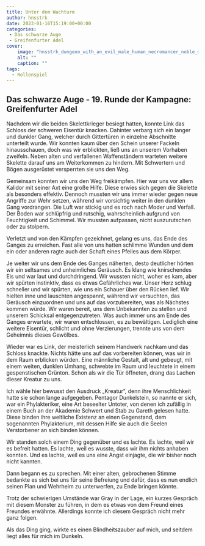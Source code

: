 ```yaml
---
title: Unter dem Wachturm
author: hnsstrk
date: 2023-01-16T15:19:00+00:00
categories:
 - Das schwarze Auge
 - Greifenfurter Adel
cover:
    image: "hnsstrk_dungeon_with_an_evil_male_human_necromancer_noble_magic_ec8649cf-5d80-466a-bcd1-a014dcfe4b53-768x512.png"
    alt: ""
    caption: ""
tags:
  - Rollenspiel
---
```


## Das schwarze Auge - 19. Runde der Kampagne: Greifenfurter Adel

Nachdem wir die beiden Skelettkrieger besiegt hatten, konnte Link das Schloss der schweren Eisentür knacken. Dahinter verbarg sich ein langer und dunkler Gang, welcher durch Gittertüren in einzelne Abschnitte unterteilt wurde. Wir konnten kaum über den Schein unserer Fackeln hinausschauen, doch was wir erblickten, ließ uns an unserem Vorhaben zweifeln. Neben alten und verfallenen Waffenständern warteten weitere Skelette darauf uns am Weiterkommen zu hindern. Mit Schwertern und Bögen ausgerüstet versperrten sie uns den Weg.

Gemeinsam konnten wir uns den Weg freikämpfen. Hier war uns vor allem Kalidor mit seiner Axt eine große Hilfe. Diese erwies sich gegen die Skelette als besonders effektiv. Dennoch mussten wir uns immer wieder gegen neue Angriffe zur Wehr setzen, während wir vorsichtig weiter in den dunklen Gang vordrangen. Die Luft war stickig und es roch nach Moder und Verfall. Der Boden war schlüpfrig und rutschig, wahrscheinlich aufgrund von Feuchtigkeit und Schimmel. Wir mussten aufpassen, nicht auszurutschen oder zu stolpern.

Verletzt und von den Kämpfen gezeichnet, gelang es uns, das Ende des Ganges zu erreichen. Fast alle von uns hatten schlimme Wunden und dem ein oder anderen ragte auch der Schaft eines Pfeiles aus dem Körper.

Je weiter wir uns dem Ende des Ganges näherten, desto deutlicher hörten wir ein seltsames und unheimliches Geräusch. Es klang wie knirschendes Eis und war laut und durchdringend. Wir wussten nicht, woher es kam, aber wir spürten instinktiv, dass es etwas Gefährliches war. Unser Herz schlug schneller und wir spürten, wie uns ein Schauer über den Rücken lief. Wir hielten inne und lauschten angespannt, während wir versuchten, das Geräusch einzuordnen und uns auf das vorzubereiten, was als Nächstes kommen würde. Wir waren bereit, uns dem Unbekannten zu stellen und unserem Schicksal entgegenzutreten. Was auch immer uns am Ende des Ganges erwartete, wir waren entschlossen, es zu bewältigen. Lediglich eine weitere Eisentür, schlicht und ohne Verzierungen, trennte uns von dem Geheimnis dieses Gewölbes.

Wieder war es Link, der meisterlich seinem Handwerk nachkam und das Schloss knackte. Nichts hätte uns auf das vorbereiten können, was wir in dem Raum erblicken würden. Eine männliche Gestalt, alt und gebeugt, mit einem weiten, dunklen Umhang, schwebte im Raum und leuchtete in einem gespenstischen Grünton. Schon als wir die Tür öffneten, drang das Lachen dieser Kreatur zu uns.

Ich wähle hier bewusst den Ausdruck &#8222;Kreatur&#8220;, denn ihre Menschlichkeit hatte sie schon lange aufgegeben. Pentagor Dunkelstein, so nannte er sich, war ein Phylakteriker, eine Art beseelter Untoter, von denen ich zufällig in einem Buch an der Akademie Schwert und Stab zu Gareth gelesen hatte. Diese binden ihre weltliche Existenz an einen Gegenstand, dem sogenannten Phylakterium, mit dessen Hilfe sie auch die Seelen Verstorbener an sich binden können.

Wir standen solch einem Ding gegenüber und es lachte. Es lachte, weil wir es befreit hatten. Es lachte, weil es wusste, dass wir ihm nichts anhaben konnten. Und es lachte, weil es uns eine Angst einjagte, die wir bisher noch nicht kannten.

Dann begann es zu sprechen. Mit einer alten, gebrochenen Stimme bedankte es sich bei uns für seine Befreiung und dafür, dass es nun endlich seinen Plan und Wehrheim zu unterwerfen, zu Ende bringen könnte.

Trotz der schwierigen Umstände war Gray in der Lage, ein kurzes Gespräch mit diesem Monster zu führen, in dem es etwas von dem Freund eines Freundes erwähnte. Allerdings konnte ich diesem Gespräch nicht mehr ganz folgen.

Als das Ding ging, wirkte es einen Blindheitszauber auf mich, und seitdem liegt alles für mich im Dunkeln.